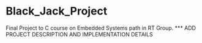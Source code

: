 # Black_Jack_Project
Final Project to C course on Embedded Systems path in RT Group. 
*** ADD PROJECT DESCRIPTION AND IMPLEMENTATION DETAILS
